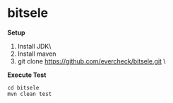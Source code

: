 # bitsele

**Setup**
1. Install JDK\
2. Install maven
3. git clone https://github.com/evercheck/bitsele.git \

**Execute Test**

```
cd bitsele
mvn clean test
```
